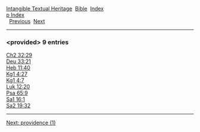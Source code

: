 [Intangible Textual Heritage](../../index)  [Bible](../index) 
[Index](index)   
[p Index](_p_)  
  [Previous](c08938)  [Next](c08940) 

------------------------------------------------------------------------

### &lt;provided&gt; 9 entries

[Ch2 32:29](../kjv/ch2032.htm#029)  
[Deu 33:21](../kjv/deu033.htm#021)  
[Heb 11:40](../kjv/heb011.htm#040)  
[Kg1 4:27](../kjv/kg1004.htm#027)  
[Kg1 4:7](../kjv/kg1004.htm#007)  
[Luk 12:20](../kjv/luk012.htm#020)  
[Psa 65:9](../kjv/psa065.htm#009)  
[Sa1 16:1](../kjv/sa1016.htm#001)  
[Sa2 19:32](../kjv/sa2019.htm#032)  

------------------------------------------------------------------------

[Next: providence (1)](c08940)
